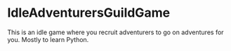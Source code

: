 # IdleAdventurersGuildGame
This is an idle game where you recruit adventurers to go on adventures for you. Mostly to learn Python.
